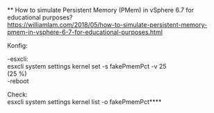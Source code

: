 **
How to simulate Persistent Memory (PMem) in vSphere 6.7 for educational purposes?  
https://williamlam.com/2018/05/how-to-simulate-persistent-memory-pmem-in-vsphere-6-7-for-educational-purposes.html

 

Konfig:  

-esxcli:  
   esxcli system settings kernel set -s fakePmemPct -v 25  
  (25 %)  
-reboot

 

 

Check:  
  esxcli system settings kernel list -o fakePmemPct****
